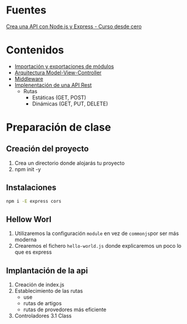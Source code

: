 # Fuentes

[Crea una API con Node.js y Express - Curso desde cero](https://www.freecodecamp.org/espanol/news/aprende-a-crear-apis-desde-cero-con-node-js-y-express-curso-desde-cero/)

# Contenidos

- [Importación y exportaciones de módulos](./doc/import-export.md)
- [Arquitectura Model-View-Controller](./doc/mvc.md)
- [Middleware](./doc/middleware.md)
- [Implenentación de una API Rest](./doc/api-rest.md) 
    - Rutas
        - Estáticas (GET, POST)
        - Dinámicas (GET, PUT, DELETE)

# Preparación de clase

## Creación del proyecto

1. Crea un directorio donde alojarás tu proyecto
2. npm init -y

## Instalaciones

```bash
npm i -E express cors

```

## Hellow Worl

1. Utilizaremos la configuración `module` en vez de `commonjs`por ser más moderna
2. Crearemos el fichero `hello-world.js` donde explicaremos un poco lo que es express

## Implantación de la api

1. Creación de index.js
2. Establecimiento de las rutas
    - use
    - rutas de artigos
    - rutas de provedores más eficiente
3. Controladores
    3.1 Class
